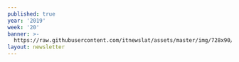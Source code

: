 ```yaml
---
published: true
year: '2019'
week: '20'
banner: >-
  https://raw.githubusercontent.com/itnewslat/assets/master/img/728x90/Banner-Resumen.jpg
layout: newsletter
---
```

